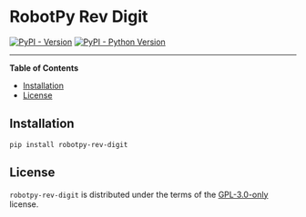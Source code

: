 # RobotPy Rev Digit

[![PyPI - Version](https://img.shields.io/pypi/v/robotpy-rev-digit.svg)](https://pypi.org/project/robotpy-rev-digit)
[![PyPI - Python Version](https://img.shields.io/pypi/pyversions/robotpy-rev-digit.svg)](https://pypi.org/project/robotpy-rev-digit)

-----

**Table of Contents**

- [Installation](#installation)
- [License](#license)

## Installation

```console
pip install robotpy-rev-digit
```

## License

`robotpy-rev-digit` is distributed under the terms of the [GPL-3.0-only](https://spdx.org/licenses/MIT.html) license.
